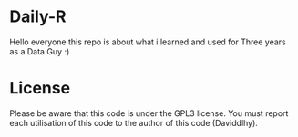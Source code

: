 # Daily-R
Hello everyone this repo is about what i learned and used for Three years as a 
Data Guy :)


# License
Please be aware that this code is under the GPL3 license. You must report each utilisation of this code to the author of this code (Daviddlhy).
